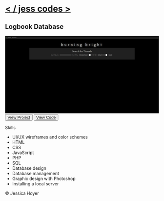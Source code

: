 <!DOCTYPE html>
<html>
<head>
<!-- 
	Author: Jessica Hoyer
	Date: 6/10/20
	File: logproj.html
-->

<meta charset="utf-8" />
<meta name="viewport" content="width=device-width, initial-scale=1.0" />

<!-- my stylesheets -->
<link rel="stylesheet" href="reset.css" />
<link rel="stylesheet" href="main.css" />

<!-- font awesome -->
<script src="https://use.fortawesome.com/eddcda57.js"></script>

<title>Jess Codes</title>

</head>
<body>

<header>
<a href="top"></a>


</header>

<div id="wrapper">

<h1><a href="index.html">&lt; / jess codes &gt;</a></h1>

<div id="projects">

<h2>Logbook Database</h2>

<img src="05.jpg" class="projectimg"/>

<div class="projectbtn">
<button><a href="" target="_blank">View Project</a></button> <button><a href="" target="_blank">View Code</a></button>
</div>

<p>Skills</p>
<ul><li> UI/UX wireframes and color schemes
</li><li> HTML
</li><li> CSS
</li><li> JavaScript
</li><li> PHP
</li><li> SQL
</li><li> Database design
</li><li> Database management
</li><li> Graphic design with Photoshop
</li><li> Installing a local server
</li></ul>


</div>

</div>

<footer>
&copy; Jessica Hoyer
</footer>

</body>
</html>
